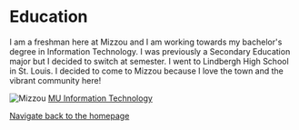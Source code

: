 # Education
I am a freshman here at Mizzou and I am working towards my bachelor's degree in Information Technology. I was previously a Secondary Education major but I decided to switch at semester. I went to Lindbergh High School in St. Louis. I decided to come to Mizzou because I love the town and the vibrant community here!

![Mizzou](https://logodix.com/logo/254677.png)
[MU Information Technology](https://majors.missouri.edu/information-technology-bs/)

[Navigate back to the homepage](README.md)
